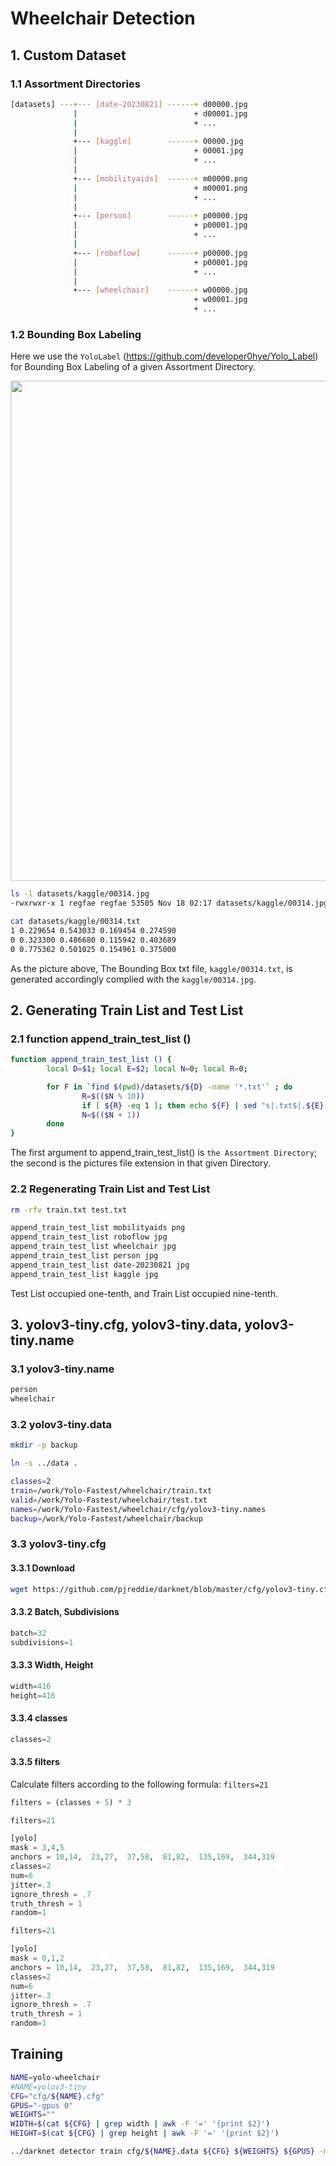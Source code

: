 # Wheelchair Detection

## 1. Custom Dataset

### 1.1 Assortment Directories

```bash
[datasets] ---+--- [date-20230821] ------+ d00000.jpg
              |                          + d00001.jpg
              |                          + ...
              |
              +--- [kaggle]        ------+ 00000.jpg
              |                          + 00001.jpg
              |                          + ...
              |
              +--- [mobilityaids]  ------+ m00000.png
              |                          + m00001.png
              |                          + ...
              |
              +--- [person]        ------+ p00000.jpg
              |                          + p00001.jpg
              |                          + ...
              |
              +--- [roboflow]      ------+ p00000.jpg
              |                          + p00001.jpg
              |                          + ...
              |
              +--- [wheelchair]    ------+ w00000.jpg
                                         + w00001.jpg
                                         + ...
```

### 1.2 Bounding Box Labeling

Here we use the `YoloLabel` (https://github.com/developer0hye/Yolo_Label) for Bounding Box Labeling of a given Assortment Directory. 

<img src=https://github.com/lexra/wheelchair/assets/33512027/bd262a8b-75ac-4e5a-9b45-497bb62422d0 width=800/>

```bash
ls -l datasets/kaggle/00314.jpg
-rwxrwxr-x 1 regfae regfae 53505 Nov 18 02:17 datasets/kaggle/00314.jpg
```

```bash
cat datasets/kaggle/00314.txt
1 0.229654 0.543033 0.169454 0.274590
0 0.323300 0.486680 0.115942 0.403689
0 0.775362 0.501025 0.154961 0.375000
```

As the picture above, The Bounding Box txt file, `kaggle/00314.txt`, is generated accordingly complied with the `kaggle/00314.jpg`. 

## 2. Generating Train List and Test List 

### 2.1 function append_train_test_list ()

```bash
function append_train_test_list () {
        local D=$1; local E=$2; local N=0; local R=0;

        for F in `find $(pwd)/datasets/${D} -name '*.txt'` ; do
                R=$(($N % 10))
                if [ ${R} -eq 1 ]; then echo ${F} | sed "s|.txt$|.${E}|" >> test.txt ; else echo ${F} | sed "s|.txt$|.${E}|" >> train.txt ; fi
                N=$(($N + 1))
        done
}
```

The first argument to append_train_test_list() is `the Assortment Directory`; the second is the pictures file extension in that given Directory. 

### 2.2 Regenerating Train List and Test List 

```bash
rm -rfv train.txt test.txt

append_train_test_list mobilityaids png
append_train_test_list roboflow jpg
append_train_test_list wheelchair jpg
append_train_test_list person jpg
append_train_test_list date-20230821 jpg
append_train_test_list kaggle jpg
```

Test List occupied one-tenth, and Train List occupied nine-tenth. 

## 3. yolov3-tiny.cfg, yolov3-tiny.data, yolov3-tiny.name

### 3.1 yolov3-tiny.name

```bash
person
wheelchair
```

### 3.2 yolov3-tiny.data

```bash
mkdir -p backup
```

```bash
ln -s ../data .
```

```bash
classes=2
train=/work/Yolo-Fastest/wheelchair/train.txt
valid=/work/Yolo-Fastest/wheelchair/test.txt
names=/work/Yolo-Fastest/wheelchair/cfg/yolov3-tiny.names
backup=/work/Yolo-Fastest/wheelchair/backup
```

### 3.3 yolov3-tiny.cfg

#### 3.3.1 Download

```bash
wget https://github.com/pjreddie/darknet/blob/master/cfg/yolov3-tiny.cfg
```

#### 3.3.2 Batch, Subdivisions

```python
batch=32
subdivisions=1
```

#### 3.3.3 Width, Height

```python
width=416
height=416
```

#### 3.3.4 classes

```python
classes=2
```

#### 3.3.5 filters

Calculate filters according to the following formula: `filters=21`

```python
filters = (classes + 5) * 3
```

```python
filters=21

[yolo]
mask = 3,4,5
anchors = 10,14,  23,27,  37,58,  81,82,  135,169,  344,319
classes=2
num=6
jitter=.3
ignore_thresh = .7
truth_thresh = 1
random=1
```

```python
filters=21

[yolo]
mask = 0,1,2
anchors = 10,14,  23,27,  37,58,  81,82,  135,169,  344,319
classes=2
num=6
jitter=.3
ignore_thresh = .7
truth_thresh = 1
random=1
```

## Training

```bash
NAME=yolo-wheelchair
#NAME=yolov3-tiny
CFG="cfg/${NAME}.cfg"
GPUS="-gpus 0"
WEIGHTS=""
WIDTH=$(cat ${CFG} | grep width | awk -F '=' '{print $2}')
HEIGHT=$(cat ${CFG} | grep height | awk -F '=' '{print $2}')

../darknet detector train cfg/${NAME}.data ${CFG} ${WEIGHTS} ${GPUS} -mjpeg_port 8090 -map
```








